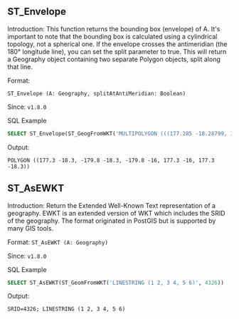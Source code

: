 <!--
 Licensed to the Apache Software Foundation (ASF) under one
 or more contributor license agreements.  See the NOTICE file
 distributed with this work for additional information
 regarding copyright ownership.  The ASF licenses this file
 to you under the Apache License, Version 2.0 (the
 "License"); you may not use this file except in compliance
 with the License.  You may obtain a copy of the License at

   http://www.apache.org/licenses/LICENSE-2.0

 Unless required by applicable law or agreed to in writing,
 software distributed under the License is distributed on an
 "AS IS" BASIS, WITHOUT WARRANTIES OR CONDITIONS OF ANY
 KIND, either express or implied.  See the License for the
 specific language governing permissions and limitations
 under the License.
 -->

## ST_Envelope

Introduction: This function returns the bounding box (envelope) of A. It's important to note that the bounding box is calculated using a cylindrical topology, not a spherical one. If the envelope crosses the antimeridian (the 180° longitude line), you can set the split parameter to true. This will return a Geography object containing two separate Polygon objects, split along that line.

Format:

`ST_Envelope (A: Geography, splitAtAntiMeridian: Boolean)`

Since: `v1.8.0`

SQL Example

```sql
SELECT ST_Envelope(ST_GeogFromWKT('MULTIPOLYGON (((177.285 -18.28799, 180 -18.28799, 180 -16.02088, 177.285 -16.02088, 177.285 -18.28799)), ((-180 -18.28799, -179.7933 -18.28799, -179.7933 -16.02088, -180 -16.02088, -180 -18.28799)))'), false);
```

Output:

```
POLYGON ((177.3 -18.3, -179.8 -18.3, -179.8 -16, 177.3 -16, 177.3 -18.3))
```

## ST_AsEWKT

Introduction: Return the Extended Well-Known Text representation of a geography.
EWKT is an extended version of WKT which includes the SRID of the geography.
The format originated in PostGIS but is supported by many GIS tools.

Format: `ST_AsEWKT (A: Geography)`

Since: `v1.8.0`

SQL Example

```sql
SELECT ST_AsEWKT(ST_GeomFromWKT('LINESTRING (1 2, 3 4, 5 6)', 4326))
```

Output:

```
SRID=4326; LINESTRING (1 2, 3 4, 5 6)
```

